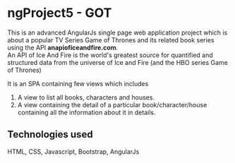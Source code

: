 # ngProject5 - GOT

This is an advanced AngularJs single page web application project which is about a popular TV Series Game of Thrones and
its related book series using the API <b>anapioficeandfire.com</b>.<br>
An API of Ice And Fire is the world's greatest source for quantified and structured data from the universe of Ice and Fire
(and the HBO series Game of Thrones)

It is an SPA containing few views which includes 

1.	A view to list all books, characters and houses.
2.	A view containing the detail of a particular book/character/house containing all the information about it in details.

## Technologies used
HTML, CSS, Javascript, Bootstrap, AngularJs
